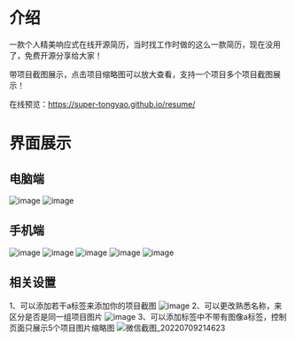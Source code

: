 # 介绍

一款个人精美响应式在线开源简历，当时找工作时做的这么一款简历，现在没用了，免费开源分享给大家！

带项目截图展示，点击项目缩略图可以放大查看，支持一个项目多个项目截图展示！

在线预览：https://super-tongyao.github.io/resume/

# 界面展示
## 电脑端
![image](https://user-images.githubusercontent.com/58587822/178109283-32f430fa-2d2b-431a-88cf-ada5e631f149.png)
![image](https://user-images.githubusercontent.com/58587822/178109287-7f27f1b0-6eff-4c7c-8e1c-b7e74c02f4bf.png)
## 手机端
![image](https://user-images.githubusercontent.com/58587822/178109298-4b88c4ac-3974-4b22-9d87-06ed7925238b.png)
![image](https://user-images.githubusercontent.com/58587822/178109302-f1f90ebe-1879-47a2-bc2d-ea589416bff8.png)
![image](https://user-images.githubusercontent.com/58587822/178109305-0dea646a-d2eb-4399-ae3c-5ee34bdc03ec.png)
![image](https://user-images.githubusercontent.com/58587822/178109310-de314f77-138e-490a-a160-54bf89326d0e.png)
![image](https://user-images.githubusercontent.com/58587822/178109315-b48d175b-5a2e-4860-97f5-e886681dddd4.png)
## 相关设置
1、可以添加若干a标签来添加你的项目截图
![image](https://user-images.githubusercontent.com/58587822/178109328-84d40b0f-de74-4658-9100-7fa8c760b097.png)
2、可以更改熟悉名称，来区分是否是同一组项目图片
![image](https://user-images.githubusercontent.com/58587822/178109347-1d609c06-c103-43a1-acdb-71721927e7c2.png)
3、可以添加标签中不带有图像a标签，控制页面只展示5个项目图片缩略图
![微信截图_20220709214623](https://user-images.githubusercontent.com/58587822/178109361-dab64af7-ddf3-4407-acd8-3549cec73022.png)
